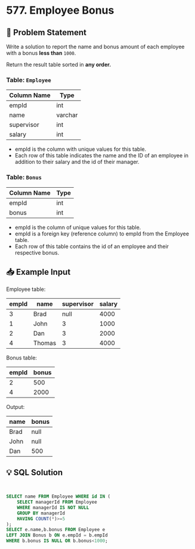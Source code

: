 
# 577. Employee Bonus

## 📝 Problem Statement

Write a solution to report the name and bonus amount of each employee with a bonus **less than** `1000`.

Return the result table sorted in **any order.**


### Table:  `Employee`

| Column Name | Type    |
|-------------|---------|
| empId       | int     |
| name        | varchar |
| supervisor  | int     |
| salary      | int     |

 - empId is the column with unique values for this table.
 - Each row of this table indicates the name and the ID of an employee in addition to their salary and the id of their manager.
   
### Table: `Bonus`

| Column Name | Type |
|-------------|------|
| empId       | int  |
| bonus       | int  |

 - empId is the column of unique values for this table.
 - empId is a foreign key (reference column) to empId from the Employee table.
 - Each row of this table contains the id of an employee and their respective bonus.
 
## 📥 Example Input

Employee table:

| empId | name   | supervisor | salary |
|-------|---------|-----------|--------|
| 3     | Brad   | null       | 4000   |
| 1     | John   | 3          | 1000   |
| 2     | Dan    | 3          | 2000   |
| 4     | Thomas | 3          | 4000   |

Bonus table:

| empId | bonus |
|-------|-------|
| 2     | 500   |
| 4     | 2000  |


Output: 

| name | bonus |
|------|-------|
| Brad | null  |
| John | null  |
| Dan  | 500   |




## 💡 SQL Solution

```sql


SELECT name FROM Employee WHERE id IN (
    SELECT managerId FROM Employee
    WHERE managerId IS NOT NULL
    GROUP BY managerId 
    HAVING COUNT(*)>=5
);
SELECT e.name,b.bonus FROM Employee e 
LEFT JOIN Bonus b ON e.empId = b.empId 
WHERE b.bonus IS NULL OR b.bonus<1000;
